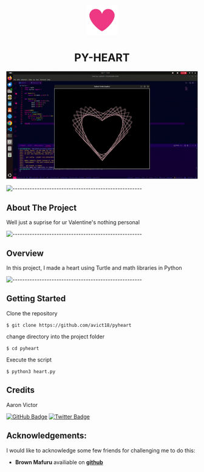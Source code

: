 <p align="center"> 
  <img src="Assets/logo.png" alt="heart logo" width="80px" height="80px">
</p>
<h1 align="center"> PY-HEART </h1>

<p align="center"> 
  <img src="Assets/screenshot.gif" alt="heart logo" >
</p>

![-----------------------------------------------------](https://raw.githubusercontent.com/andreasbm/readme/master/assets/lines/rainbow.png)

<!-- ABOUT THE PROJECT -->
<h2 id="about-the-project"> About The Project</h2>

<p align="justify"> 
  Well just a suprise for ur Valentine's nothing personal

![-----------------------------------------------------](https://raw.githubusercontent.com/andreasbm/readme/master/assets/lines/rainbow.png)

<!-- OVERVIEW -->
<h2 id="overview">Overview</h2>

<p align="justify"> 
  In this project, I made a heart using Turtle and math libraries in Python
</p>

![-----------------------------------------------------](https://raw.githubusercontent.com/andreasbm/readme/master/assets/lines/rainbow.png)


<!-- GETTING STARTED -->
<h2 id="getting-started">Getting Started</h2>

<p>Clone the repository</p>
<pre><code>$ git clone https://github.com/avict18/pyheart</code></pre>

<p>change directory into the project folder</p>
<pre><code>$ cd pyheart</code></pre>

<p>Execute the script</p>
<pre><code>$ python3 heart.py</code></pre>



<!-- CREDITS -->
<h2 id="credits">Credits</h2>

Aaron Victor

[![GitHub Badge](https://img.shields.io/badge/GitHub-100000?style=for-the-badge&logo=github&logoColor=white)](https://github.com/avict18)
[![Twitter Badge](https://img.shields.io/badge/Twitter-1DA1F2?style=for-the-badge&logo=twitter&logoColor=white)](https://twitter.com/avict18)


## Acknowledgements:

I would like to acknowledge some few friends for challenging me to do this:

- **Brown Mafuru** availiable on [**github**](https://github.com/nelacommunity)